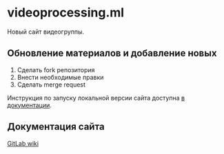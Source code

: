 # videoprocessing.ml

Новый сайт видеогруппы.

## Обновление материалов и добавление новых
1. Сделать fork репозитория
2. Внести необходимые правки
3. Сделать merge request

Инструкция по запуску локальной версии сайта доступна [в документации](https://vg-code.gml-team.ru/videoprocessing-site/videoprocessing-jekyll/wikis/home).

## Документация сайта
[GitLab wiki](https://vg-code.gml-team.ru/videoprocessing-site/videoprocessing-jekyll/wikis/home)
